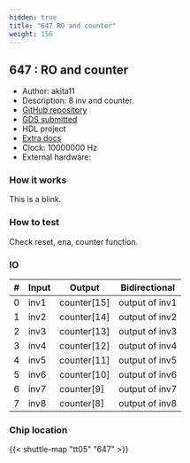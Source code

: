 ```yaml
---
hidden: true
title: "647 RO and counter"
weight: 156
---
```


## 647 : RO and counter

* Author: akita11
* Description: 8 inv and counter.
* [GitHub repository](https://github.com/akita11/tt05-verilog-demo)
* [GDS submitted](https://github.com/akita11/tt05-verilog-demo/actions/runs/6513532791)
* HDL project
* [Extra docs]()
* Clock: 10000000 Hz
* External hardware: 



### How it works

This is a blink.


### How to test

Check reset, ena, counter function.


### IO

| # | Input        | Output       | Bidirectional      |
|---|--------------|--------------| -------------------|
| 0 | inv1  | counter[15] | output of inv1 |
| 1 | inv2  | counter[14] | output of inv2 |
| 2 | inv3  | counter[13] | output of inv3 |
| 3 | inv4  | counter[12] | output of inv4 |
| 4 | inv5  | counter[11] | output of inv5 |
| 5 | inv6  | counter[10] | output of inv6 |
| 6 | inv7  | counter[9] | output of inv7 |
| 7 | inv8  | counter[8] | output of inv8 |

### Chip location

{{< shuttle-map "tt05" "647" >}}
